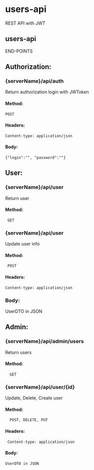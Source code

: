 # users-api
REST API with JWT

## users-api
END-POINTS
## Authorization: 
### {serverName}/api/auth  
Return authorization login with JWToken
#### Method:
    POST
#### Headers:
    Content-type: application/json
#### Body:
    {"login":"", "password":""}
    


 ## User: 
 ### {serverName}/api/user
 Return user
 #### Method:
     GET
     
### {serverName}/api/user
 Update user info
#### Method:
     POST
#### Headers:
    Content-type: application/json
### Body:
   UserDTO in JSON

 ## Admin: 
  ### {serverName}/api/admin/users
  Return users
  #### Method:
      GET
      
 ### {serverName}/api/user/{id}
  Update, Delete, Create user 
  #### Method:
      POST, DELETE, PUT
 #### Headers:
     Content-type: application/json
 #### Body:
    UserDTO in JSON


